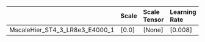 |                                | Scale   | Scale Tensor   | Learning Rate   | Best PSNR            | Best SSIM            |
|:-------------------------------|:--------|:---------------|:----------------|:---------------------|:---------------------|
| MscaleHier_ST4_3_LR8e3_E4000_1 | [0.0]   | [None]         | [0.008]         | [27.316536903381348] | [0.8455583958610767] |